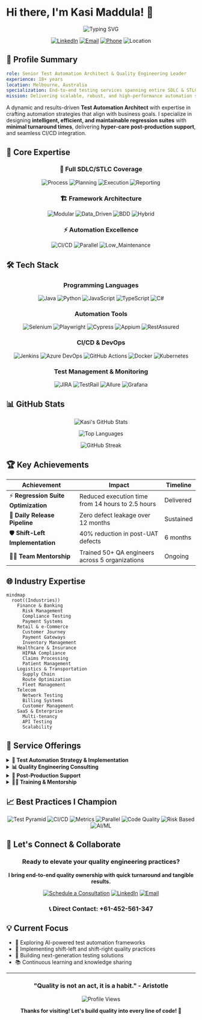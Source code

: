 # Hi there, I'm Kasi Maddula! 👋

<div align="center">
  
![Typing SVG](https://readme-typing-svg.herokuapp.com?font=Fira+Code&size=28&duration=3000&pause=1000&color=00D4FF&center=true&vCenter=true&width=800&lines=Senior+Test+Automation+Architect;Quality+Engineering+Leader;18%2B+Years+Experience;SDLC+%26+STLC+Expert;Automation+Framework+Designer)

[![LinkedIn](https://img.shields.io/badge/LinkedIn-0077B5?style=for-the-badge&logo=linkedin&logoColor=white)](https://www.linkedin.com/in/kasimaddula/)
[![Email](https://img.shields.io/badge/Email-D14836?style=for-the-badge&logo=gmail&logoColor=white)](mailto:kasi.maddula@gmail.com)
[![Phone](https://img.shields.io/badge/Phone-25D366?style=for-the-badge&logo=whatsapp&logoColor=white)](tel:+61452561347)
![Location](https://img.shields.io/badge/Melbourne-Australia-red?style=for-the-badge&logo=googlemaps&logoColor=white)

</div>

## 🚀 Profile Summary

```yaml
role: Senior Test Automation Architect & Quality Engineering Leader
experience: 18+ years
location: Melbourne, Australia
specialization: End-to-end testing services spanning entire SDLC & STLC
mission: Delivering scalable, robust, and high-performance automation solutions
```

A dynamic and results-driven **Test Automation Architect** with expertise in crafting automation strategies that align with business goals. I specialize in designing **intelligent, efficient, and maintainable regression suites** with **minimal turnaround times**, delivering **hyper-care post-production support**, and seamless CI/CD integration.

## 🎯 Core Expertise

<div align="center">

### 🔄 Full SDLC/STLC Coverage
![Process](https://img.shields.io/badge/Test_Strategy-4CAF50?style=flat-square&logo=target&logoColor=white)
![Planning](https://img.shields.io/badge/Planning-2196F3?style=flat-square&logo=calendar&logoColor=white)
![Execution](https://img.shields.io/badge/Execution-FF9800?style=flat-square&logo=play&logoColor=white)
![Reporting](https://img.shields.io/badge/Reporting-9C27B0?style=flat-square&logo=chart-line&logoColor=white)

### 🏗️ Framework Architecture
![Modular](https://img.shields.io/badge/Modular-00BCD4?style=flat-square&logo=puzzle-piece&logoColor=white)
![Data_Driven](https://img.shields.io/badge/Data_Driven-795548?style=flat-square&logo=database&logoColor=white)
![BDD](https://img.shields.io/badge/BDD-8BC34A?style=flat-square&logo=cucumber&logoColor=white)
![Hybrid](https://img.shields.io/badge/Hybrid-FFC107?style=flat-square&logo=layers&logoColor=white)

### ⚡ Automation Excellence
![CI/CD](https://img.shields.io/badge/CI/CD_Integration-FF5722?style=flat-square&logo=jenkins&logoColor=white)
![Parallel](https://img.shields.io/badge/Parallel_Execution-3F51B5?style=flat-square&logo=parallel&logoColor=white)
![Low_Maintenance](https://img.shields.io/badge/Low_Maintenance-4CAF50?style=flat-square&logo=tools&logoColor=white)

</div>

## 🛠️ Tech Stack

<div align="center">

### Programming Languages
![Java](https://img.shields.io/badge/Java-ED8B00?style=for-the-badge&logo=openjdk&logoColor=white)
![Python](https://img.shields.io/badge/Python-3776AB?style=for-the-badge&logo=python&logoColor=white)
![JavaScript](https://img.shields.io/badge/JavaScript-F7DF1E?style=for-the-badge&logo=javascript&logoColor=black)
![TypeScript](https://img.shields.io/badge/TypeScript-007ACC?style=for-the-badge&logo=typescript&logoColor=white)
![C#](https://img.shields.io/badge/C%23-239120?style=for-the-badge&logo=c-sharp&logoColor=white)

### Automation Tools
![Selenium](https://img.shields.io/badge/Selenium-43B02A?style=for-the-badge&logo=selenium&logoColor=white)
![Playwright](https://img.shields.io/badge/Playwright-2EAD33?style=for-the-badge&logo=playwright&logoColor=white)
![Cypress](https://img.shields.io/badge/Cypress-17202C?style=for-the-badge&logo=cypress&logoColor=white)
![Appium](https://img.shields.io/badge/Appium-663399?style=for-the-badge&logo=appium&logoColor=white)
![RestAssured](https://img.shields.io/badge/RestAssured-FF6C37?style=for-the-badge&logo=postman&logoColor=white)

### CI/CD & DevOps
![Jenkins](https://img.shields.io/badge/Jenkins-D24939?style=for-the-badge&logo=jenkins&logoColor=white)
![Azure DevOps](https://img.shields.io/badge/Azure_DevOps-0078D4?style=for-the-badge&logo=azure-devops&logoColor=white)
![GitHub Actions](https://img.shields.io/badge/GitHub_Actions-2088FF?style=for-the-badge&logo=github-actions&logoColor=white)
![Docker](https://img.shields.io/badge/Docker-2496ED?style=for-the-badge&logo=docker&logoColor=white)
![Kubernetes](https://img.shields.io/badge/Kubernetes-326CE5?style=for-the-badge&logo=kubernetes&logoColor=white)

### Test Management & Monitoring
![JIRA](https://img.shields.io/badge/JIRA-0052CC?style=for-the-badge&logo=jira&logoColor=white)
![TestRail](https://img.shields.io/badge/TestRail-65C179?style=for-the-badge&logo=testrail&logoColor=white)
![Allure](https://img.shields.io/badge/Allure-FF6B35?style=for-the-badge&logo=allure&logoColor=white)
![Grafana](https://img.shields.io/badge/Grafana-F46800?style=for-the-badge&logo=grafana&logoColor=white)

</div>

## 📊 GitHub Stats

<div align="center">
  
![Kasi's GitHub Stats](https://github-readme-stats.vercel.app/api?username=kasimaddula&show_icons=true&theme=radical&hide_border=true&count_private=true)

![Top Languages](https://github-readme-stats.vercel.app/api/top-langs/?username=kasimaddula&layout=compact&theme=radical&hide_border=true)

![GitHub Streak](https://github-readme-streak-stats.herokuapp.com/?user=kasimaddula&theme=radical&hide_border=true)

</div>

## 🏆 Key Achievements

<div align="center">

| Achievement | Impact | Timeline |
|-------------|--------|----------|
| ⚡ **Regression Suite Optimization** | Reduced execution time from 14 hours to 2.5 hours | Delivered |
| 🚀 **Daily Release Pipeline** | Zero defect leakage over 12 months | Sustained |
| 🛡️ **Shift-Left Implementation** | 40% reduction in post-UAT defects | 6 months |
| 👨‍🏫 **Team Mentorship** | Trained 50+ QA engineers across 5 organizations | Ongoing |

</div>

## 🌐 Industry Expertise

```mermaid
mindmap
  root((Industries))
    Finance & Banking
      Risk Management
      Compliance Testing
      Payment Systems
    Retail & e-Commerce
      Customer Journey
      Payment Gateways
      Inventory Management
    Healthcare & Insurance
      HIPAA Compliance
      Claims Processing
      Patient Management
    Logistics & Transportation
      Supply Chain
      Route Optimization
      Fleet Management
    Telecom
      Network Testing
      Billing Systems
      Customer Management
    SaaS & Enterprise
      Multi-tenancy
      API Testing
      Scalability
```

## 🎯 Service Offerings

<details>
<summary><b>🔧 Test Automation Strategy & Implementation</b></summary>

- Framework design and architecture
- CI/CD pipeline integration
- Automated regression suites
- Cross-browser and cross-platform testing
- API and database testing automation

</details>

<details>
<summary><b>📊 Quality Engineering Consulting</b></summary>

- Test strategy and planning
- QA process optimization
- Team capability assessment
- Quality metrics and KPIs setup
- Risk-based testing approaches

</details>

<details>
<summary><b>🚀 Post-Production Support</b></summary>

- Hyper-care monitoring
- Production issue analysis
- Hotfix validation
- Synthetic monitoring setup
- Performance monitoring

</details>

<details>
<summary><b>👨‍🏫 Training & Mentorship</b></summary>

- Test automation best practices
- Framework development training
- CI/CD integration workshops
- Quality culture transformation
- Individual and team coaching

</details>

## 📈 Best Practices I Champion

<div align="center">

![Test Pyramid](https://img.shields.io/badge/Test_Pyramid-Alignment-success?style=flat-square&logo=triangle&logoColor=white)
![CI/CD](https://img.shields.io/badge/CI/CD-Early_Feedback-blue?style=flat-square&logo=jenkins&logoColor=white)
![Metrics](https://img.shields.io/badge/Quality-Metrics_&_KPIs-orange?style=flat-square&logo=chart-line&logoColor=white)
![Parallel](https://img.shields.io/badge/Parallel-Distributed_Execution-purple?style=flat-square&logo=parallel&logoColor=white)
![Code Quality](https://img.shields.io/badge/Code_Quality-In_Test_Code-red?style=flat-square&logo=code&logoColor=white)
![Risk Based](https://img.shields.io/badge/Risk_Based-Test_Design-green?style=flat-square&logo=target&logoColor=white)
![AI/ML](https://img.shields.io/badge/AI/ML-Testing_Readiness-teal?style=flat-square&logo=brain&logoColor=white)

</div>

## 🤝 Let's Connect & Collaborate

<div align="center">

### Ready to elevate your quality engineering practices?

**I bring end-to-end quality ownership with quick turnaround and tangible results.**

[![Schedule a Consultation](https://img.shields.io/badge/Schedule-Consultation-success?style=for-the-badge&logo=calendar&logoColor=white)](mailto:kasi.maddula@gmail.com)
[![LinkedIn](https://img.shields.io/badge/Connect_on-LinkedIn-blue?style=for-the-badge&logo=linkedin&logoColor=white)](https://www.linkedin.com/in/kasimaddula/)
[![Email](https://img.shields.io/badge/Send-Email-red?style=for-the-badge&logo=gmail&logoColor=white)](mailto:kasi.maddula@gmail.com)

### 📞 **Direct Contact:** +61-452-561-347

</div>

## 💡 Current Focus

- 🔬 Exploring AI-powered test automation frameworks
- 🌟 Implementing shift-left and shift-right quality practices
- 🎯 Building next-generation testing solutions
- 📚 Continuous learning and knowledge sharing

---

<div align="center">

### "Quality is not an act, it is a habit." - Aristotle

![Profile Views](https://komarev.com/ghpvc/?username=kasimaddula&label=Profile%20views&color=0e75b6&style=flat)

**Thanks for visiting! Let's build quality into every line of code! 🚀**

</div>
